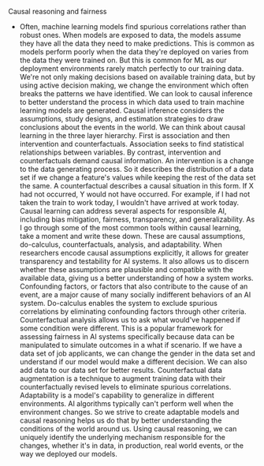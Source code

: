 Causal reasoning and fairness
- Often, machine learning models find spurious correlations rather than robust ones. When models are exposed to data, the models assume they have all the data they need to make predictions. This is common as models perform poorly when the data they're deployed on varies from the data they were trained on. But this is common for ML as our deployment environments rarely match perfectly to our training data. We're not only making decisions based on available training data, but by using active decision making, we change the environment which often breaks the patterns we have identified. We can look to causal inference to better understand the process in which data used to train machine learning models are generated. Causal inference considers the assumptions, study designs, and estimation strategies to draw conclusions about the events in the world. We can think about causal learning in the three layer hierarchy. First is association and then intervention and counterfactuals. Association seeks to find statistical relationships between variables. By contrast, intervention and counterfactuals demand causal information. An intervention is a change to the data generating process. So it describes the distribution of a data set if we change a feature's values while keeping the rest of the data set the same. A counterfactual describes a causal situation in this form. If X had not occurred, Y would not have occurred. For example, if I had not taken the train to work today, I wouldn't have arrived at work today. Causal learning can address several aspects for responsible AI, including bias mitigation, fairness, transparency, and generalizability. As I go through some of the most common tools within causal learning, take a moment and write these down. These are causal assumptions, do-calculus, counterfactuals, analysis, and adaptability. When researchers encode causal assumptions explicitly, it allows for greater transparency and testability for AI systems. It also allows us to discern whether these assumptions are plausible and compatible with the available data, giving us a better understanding of how a system works. Confounding factors, or factors that also contribute to the cause of an event, are a major cause of many socially indifferent behaviors of an AI system. Do-calculus enables the system to exclude spurious correlations by eliminating confounding factors through other criteria. Counterfactual analysis allows us to ask what would've happened if some condition were different. This is a popular framework for assessing fairness in AI systems specifically because data can be manipulated to simulate outcomes in a what if scenario. If we have a data set of job applicants, we can change the gender in the data set and understand if our model would make a different decision. We can also add data to our data set for better results. Counterfactual data augmentation is a technique to augment training data with their counterfactually revised levels to eliminate spurious correlations. Adaptability is a model's capability to generalize in different environments. AI algorithms typically can't perform well when the environment changes. So we strive to create adaptable models and causal reasoning helps us do that by better understanding the conditions of the world around us. Using causal reasoning, we can uniquely identify the underlying mechanism responsible for the changes, whether it's in data, in production, real world events, or the way we deployed our models.